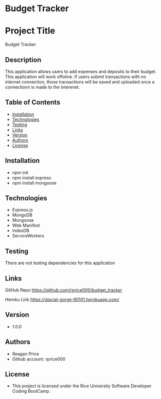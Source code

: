 # Budget Tracker


# Project Title
Budget Tracker

## Description
This application allows users to add expenses and deposits to their budget.  This application will work offoline.  If users submit transactions with no internet connection, those transactions will be saved and uploaded once a connectionn is made to the interenet.  


## Table of Contents
* [Installation](#installation)
* [Technologies](#technologies)
* [Testing](#testing)
* [Links](#links)
* [Version](#version)
* [Authors](#authors)
* [License](#license)

## Installation
- npm init
- npm install express
- npm install mongoose

## Technologies
- Express.js
- MongoDB
- Mongoose
- Web Manifest
- IndexDB
- ServiceWorkers

## Testing
There are not testing dependencies for this application

## Links
GitHub Repo
https://github.com/rprice000/budget_tracker

Heroku Link
https://glacial-gorge-90101.herokuapp.com/


## Version

- 1.0.0

## Authors
- Reagan Price
- Github account: rprice000

## License

- This project is licensed under the Rice University Software Developer Coding BootCamp.
